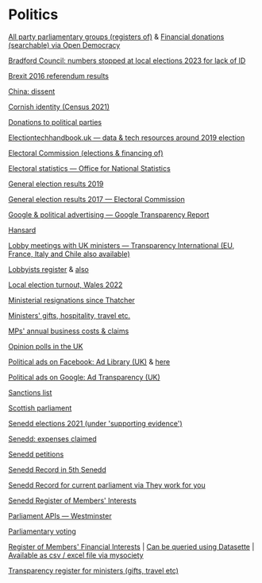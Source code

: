 # Politics

[All party parliamentary groups (registers of)](https://www.parliament.uk/mps-lords-and-offices/standards-and-financial-interests/parliamentary-commissioner-for-standards/registers-of-interests/register-of-all-party-party-parliamentary-groups/) & [Financial donations (searchable) via Open Democracy](https://www.opendemocracy.net/en/dark-money-investigations/all-party-parliamentary-groups-search-the-data/)

[Bradford Council: numbers stopped at local elections 2023 for lack of ID](https://www.bradford.gov.uk/your-council/elections-and-voting/voter-id-statistics-4-may-2023/)

[Brexit 2016 referendum results](https://www.electoralcommission.org.uk/who-we-are-and-what-we-do/elections-and-referendums/past-elections-and-referendums/eu-referendum/results-and-turnout-eu-referendum)

[China: dissent](https://chinadissent.net/)

[Cornish identity (Census 2021)](https://www.ons.gov.uk/peoplepopulationandcommunity/culturalidentity/ethnicity/datasets/cornishidentitybyageandsexinenglandandwalescensus2021)

[Donations to political parties](http://search.electoralcommission.org.uk/?currentPage=1&rows=10&sort=RegulatedDoneeType&order=asc&tab=1&open=filter&et=pp&isIrishSourceYes=true&isIrishSourceNo=true&date=Accepted&from=&to=&quarters=2020q1&prePoll=false&postPoll=true&register=gb&register=ni&optCols=Register&optCols=CampaigningName&optCols=AccountingUnitsAsCentralParty&optCols=IsSponsorship&optCols=IsIrishSource&optCols=RegulatedDoneeType&optCols=CompanyRegistrationNumber&optCols=Postcode&optCols=NatureOfDonation&optCols=PurposeOfVisit&optCols=DonationAction&optCols=ReportedDate&optCols=IsReportedPrePoll&optCols=ReportingPeriodName&optCols=IsBequest&optCols=IsAggregation)

[Electiontechhandbook.uk — data & tech resources around 2019 election](https://docs.google.com/document/d/1H-lRCPmeXDpWcYReGxljSDO-p04S5i4Q0Sz0GxsnLg8/edit#)

[Electoral Commission (elections & financing of)](http://search.electoralcommission.org.uk/?currentPage=0&rows=10&sort=AcceptedDate&order=desc&tab=1&et=pp&et=ppm&et=tp&et=perpar&et=rd&isIrishSourceYes=true&isIrishSourceNo=true&prePoll=false&postPoll=true&register=gb&register=ni&register=none&optCols=Register&optCols=CampaigningName&optCols=AccountingUnitsAsCentralParty&optCols=IsSponsorship&optCols=IsIrishSource&optCols=RegulatedDoneeType&optCols=CompanyRegistrationNumber&optCols=Postcode&optCols=NatureOfDonation&optCols=PurposeOfVisit&optCols=DonationAction&optCols=ReportedDate&optCols=IsReportedPrePoll&optCols=ReportingPeriodName&optCols=IsBequest&optCols=IsAggregation)

[Electoral statistics — Office for National Statistics](https://www.ons.gov.uk/peoplepopulationandcommunity/elections/electoralregistration/datasets/electoralstatisticsforuk)

[General election results 2019](https://github.com/aodhanlutetiae/uk_election_2019)

[General election results 2017 — Electoral Commission](https://www.electoralcommission.org.uk/who-we-are-and-what-we-do/elections-and-referendums/past-elections-and-referendums/uk-general-elections/results-and-turnout-2017-uk-general-election)

[Google & political advertising — Google Transparency Report](https://adstransparency.google.com/political?political&region=GB)

[Hansard](https://hansard.parliament.uk/)

[Lobby meetings with UK ministers — Transparency International (EU, France, Italy and Chile also available)](https://openaccess.transparency.org.uk/)

[Lobbyists register](https://orcl.my.site.com/CLR_Search) & [also](https://lobbying-register.uk/)

[Local election turnout, Wales 2022](https://www.electoralcommission.org.uk/who-we-are-and-what-we-do/elections-and-referendums/past-elections-and-referendums/wales-local-council-elections/report-may-2022-elections-wales)

[Ministerial resignations since Thatcher](https://docs.google.com/spreadsheets/d/1gVHNx4kzXd947AFfQGiJg5zJrdNXrM81t2OC8UJFnw8/edit#gid=0)

[Ministers' gifts, hospitality, travel etc.](https://www.gov.uk/government/collections/ministers-transparency-publications)

[MPs' annual business costs & claims](https://www.theipsa.org.uk/mp-staffing-business-costs/annual-publications)

[Opinion polls in the UK](https://www.markpack.org.uk/opinion-polls/)

[Political ads on Facebook: Ad Library (UK)](https://www.facebook.com/ads/library/?active_status=all&ad_type=political_and_issue_ads&country=GB&media_type=all) & [here](https://www.facebook.com/ads/library/report/)

[Political ads on Google: Ad Transparency (UK)](https://adstransparency.google.com/political?topic=political&region=GB)

[Sanctions list](https://www.gov.uk/government/publications/the-uk-sanctions-list)

[Scottish parliament](https://data.parliament.scot/#/home)

[Senedd elections 2021 (under 'supporting evidence')](https://www.electoralcommission.org.uk/who-we-are-and-what-we-do/elections-and-referendums/past-elections-and-referendums/senedd-elections/report-may-2021-elections-wales)

[Senedd: expenses claimed](https://allowances.assembly.wales/)

[Senedd petitions](https://petitions.senedd.wales/)

[Senedd Record in 5th Senedd](https://dataverse.harvard.edu/file.xhtml?fileId=4957018&version=1.0)

[Senedd Record for current parliament via They work for you](https://www.theyworkforyou.com/pwdata/scrapedxml/senedd/en/)

[Senedd Register of Members' Interests](https://senedd.wales/senedd-business/register-of-members-interests/)

[Parliament APIs — Westminster](http://explore.data.parliament.uk/)

[Parliamentary voting](https://www.publicwhip.org.uk/divisions.php)

[Register of Members' Financial Interests](https://www.parliament.uk/mps-lords-and-offices/standards-and-financial-interests/parliamentary-commissioner-for-standards/registers-of-interests/register-of-members-financial-interests/) | [Can be queried using Datasette](https://register-of-members-interests.datasettes.com/regmem) | [Available as csv / excel file via mysociety](https://pages.mysociety.org/parl_register_interests/)

[Transparency register for ministers (gifts, travel etc)](https://www.gov.uk/government/collections/ministers-transparency-publications)

